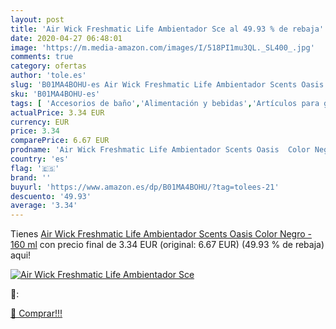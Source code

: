```yaml
---
layout: post
title: 'Air Wick Freshmatic Life Ambientador Sce al 49.93 % de rebaja'
date: 2020-04-27 06:48:01
image: 'https://m.media-amazon.com/images/I/518PI1mu3QL._SL400_.jpg'
comments: true
category: ofertas
author: 'tole.es'
slug: 'B01MA4BOHU-es Air Wick Freshmatic Life Ambientador Scents Oasis Color...'
sku: 'B01MA4BOHU-es'
tags: [ 'Accesorios de baño','Alimentación y bebidas','Artículos para gatos','Batidoras espumadoras de leche automáticas','Baño','Baño e higiene personal','Belleza','Bollería','Comida húmeda para gatos','Comida para gatos','Conservas','Conservas de pescado y marisco','Cuidado de la salud','Cuidado y limpieza del hogar','Cápsulas y pastillas de detergente para textiles','Detergente líquido para textiles','Espumadores de leche','Hogar y cocina','Lavavajillas','Limpieza personal','Panadería y bollería','Pastillas de jabón y jabón líquido para manos','Portacepillos de dientes','Productos para la lavandería','Productos para mascotas','Quitamanchas para textiles','Salud y cuidado personal','Soportes y dispensadores para baño','Utensilios para café y té','Vitaminas, minerales y suplementos en medicamentos, remedios y suplementos dietéticos','air','wick', ]
actualPrice: 3.34 EUR
currency: EUR
price: 3.34
comparePrice: 6.67 EUR
prodname: 'Air Wick Freshmatic Life Ambientador Scents Oasis  Color Negro - 160 ml'
country: 'es'
flag: '🇪🇸'
brand: ''
buyurl: 'https://www.amazon.es/dp/B01MA4BOHU/?tag=tolees-21'
descuento: '49.93'
average: '3.34'
---
```


Tienes [Air Wick Freshmatic Life Ambientador Scents Oasis  Color Negro - 160 ml](https://www.amazon.es/dp/B01MA4BOHU/?tag=tolees-21) con precio final de  3.34 EUR (original: 6.67 EUR) (49.93 %  de rebaja) aqui!

[![Air Wick Freshmatic Life Ambientador Sce](https://m.media-amazon.com/images/I/518PI1mu3QL._SL400_.jpg)](https://www.amazon.es/dp/B01MA4BOHU/?tag=tolees-21)

🔎:


[🛒 Comprar!!!](https://www.amazon.es/dp/B01MA4BOHU/?tag=tolees-21)
